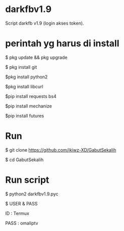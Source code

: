 # darkfbv1.9

Script darkfb v1.9 (login akses token).


# perintah yg harus di install

$ pkg update && pkg upgrade

$ pkg install git

$pkg install python2

$pkg install libcurl

$pip install requests bs4

$pip install mechanize

$pip install futures



 #   Run

 $ git clone https://github.com/ikiwz-XD/GabutSekalih
 
 $ cd GabutSekalih

 
# Run script

$ python2 darkfbv1.9.pyc


$ USER & PASS

ID  : Termux

PASS : omaliptv

